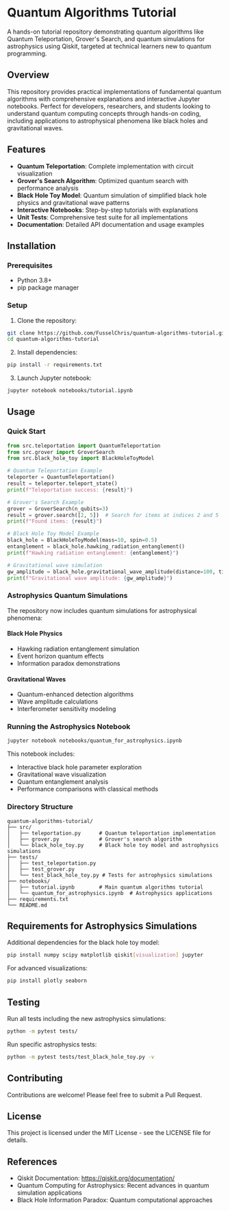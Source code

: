# Quantum Algorithms Tutorial
A hands-on tutorial repository demonstrating quantum algorithms like Quantum Teleportation, Grover's Search, and quantum simulations for astrophysics using Qiskit, targeted at technical learners new to quantum programming.

## Overview
This repository provides practical implementations of fundamental quantum algorithms with comprehensive explanations and interactive Jupyter notebooks. Perfect for developers, researchers, and students looking to understand quantum computing concepts through hands-on coding, including applications to astrophysical phenomena like black holes and gravitational waves.

## Features
- **Quantum Teleportation**: Complete implementation with circuit visualization
- **Grover's Search Algorithm**: Optimized quantum search with performance analysis
- **Black Hole Toy Model**: Quantum simulation of simplified black hole physics and gravitational wave patterns
- **Interactive Notebooks**: Step-by-step tutorials with explanations
- **Unit Tests**: Comprehensive test suite for all implementations
- **Documentation**: Detailed API documentation and usage examples

## Installation
### Prerequisites
- Python 3.8+
- pip package manager

### Setup
1. Clone the repository:
```bash
git clone https://github.com/FusselChris/quantum-algorithms-tutorial.git
cd quantum-algorithms-tutorial
```

2. Install dependencies:
```bash
pip install -r requirements.txt
```

3. Launch Jupyter notebook:
```bash
jupyter notebook notebooks/tutorial.ipynb
```

## Usage
### Quick Start
```python
from src.teleportation import QuantumTeleportation
from src.grover import GroverSearch
from src.black_hole_toy import BlackHoleToyModel

# Quantum Teleportation Example
teleporter = QuantumTeleportation()
result = teleporter.teleport_state()
print(f"Teleportation success: {result}")

# Grover's Search Example
grover = GroverSearch(n_qubits=3)
result = grover.search([2, 5])  # Search for items at indices 2 and 5
print(f"Found items: {result}")

# Black Hole Toy Model Example
black_hole = BlackHoleToyModel(mass=10, spin=0.5)
entanglement = black_hole.hawking_radiation_entanglement()
print(f"Hawking radiation entanglement: {entanglement}")

# Gravitational wave simulation
gw_amplitude = black_hole.gravitational_wave_amplitude(distance=100, time=0.1)
print(f"Gravitational wave amplitude: {gw_amplitude}")
```

### Astrophysics Quantum Simulations
The repository now includes quantum simulations for astrophysical phenomena:

#### Black Hole Physics
- Hawking radiation entanglement simulation
- Event horizon quantum effects
- Information paradox demonstrations

#### Gravitational Waves
- Quantum-enhanced detection algorithms
- Wave amplitude calculations
- Interferometer sensitivity modeling

### Running the Astrophysics Notebook
```bash
jupyter notebook notebooks/quantum_for_astrophysics.ipynb
```

This notebook includes:
- Interactive black hole parameter exploration
- Gravitational wave visualization
- Quantum entanglement analysis
- Performance comparisons with classical methods

### Directory Structure
```
quantum-algorithms-tutorial/
├── src/
│   ├── teleportation.py      # Quantum teleportation implementation
│   ├── grover.py             # Grover's search algorithm
│   └── black_hole_toy.py     # Black hole toy model and astrophysics simulations
├── tests/
│   ├── test_teleportation.py
│   ├── test_grover.py
│   └── test_black_hole_toy.py # Tests for astrophysics simulations
├── notebooks/
│   ├── tutorial.ipynb        # Main quantum algorithms tutorial
│   └── quantum_for_astrophysics.ipynb  # Astrophysics applications
├── requirements.txt
└── README.md
```

## Requirements for Astrophysics Simulations
Additional dependencies for the black hole toy model:
```bash
pip install numpy scipy matplotlib qiskit[visualization] jupyter
```

For advanced visualizations:
```bash
pip install plotly seaborn
```

## Testing
Run all tests including the new astrophysics simulations:
```bash
python -m pytest tests/
```

Run specific astrophysics tests:
```bash
python -m pytest tests/test_black_hole_toy.py -v
```

## Contributing
Contributions are welcome! Please feel free to submit a Pull Request.

## License
This project is licensed under the MIT License - see the LICENSE file for details.

## References
- Qiskit Documentation: https://qiskit.org/documentation/
- Quantum Computing for Astrophysics: Recent advances in quantum simulation applications
- Black Hole Information Paradox: Quantum computational approaches
